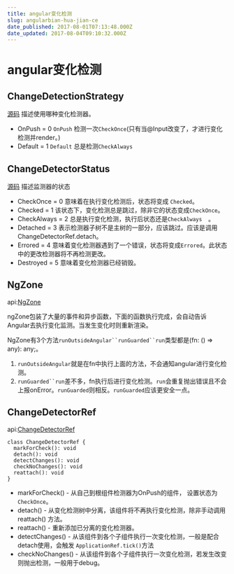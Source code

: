```yaml
---
title: angular变化检测
slug: angularbian-hua-jian-ce
date_published: 2017-08-01T07:13:48.000Z
date_updated: 2017-08-04T09:10:32.000Z
---
```


# angular变化检测

## ChangeDetectionStrategy

[源码](https://github.com/angular/angular/blob/master/packages/core/src/change_detection/constants.ts)  描述使用哪种变化检测器。

- OnPush = 0   `OnPush` 检测一次`CheckOnce`(只有当@Input改变了，才进行变化检测并render。)
- Default = 1  `Default` 总是检测`CheckAlways  `

## ChangeDetectorStatus

[源码](https://github.com/angular/angular/blob/master/packages/core/src/change_detection/constants.ts)  描述监测器的状态

- CheckOnce = 0  意味着在执行变化检测后，状态将变成 `Checked`。
- Checked = 1  该状态下，变化检测总是跳过，除非它的状态变成`CheckOnce`。
- CheckAlways = 2  总是执行变化检测，执行后状态还是`CheckAlways  `。
- Detached = 3  表示检测器子树不是主树的一部分，应该跳过。应该是调用ChangeDetectorRef.detach。
- Errored = 4  意味着变化检测器遇到了一个错误，状态将变成`Errored`。此状态中的更改检测器将不再检测更改。
- Destroyed = 5  意味着变化检测器已经销毁。

## NgZone

api:[NgZone](https://angular.io/api/core/NgZone)

ngZone包装了大量的事件和异步函数，下面的函数执行完成，会自动告诉Angular去执行变化监测。当发生变化时则重新渲染。

NgZone有3个方法`runOutsideAngular``runGuarded``run`类型都是(fn: () => any): any;。

1. `runOutsideAngular`就是在fn中执行上面的方法，不会通知angular进行变化检测。
2. `runGuarded``run`差不多，fn执行后进行变化检测。`run`会重复抛出错误且不会上报onError。`runGuarded`则相反。`runGuarded`应该更安全一点。

## ChangeDetectorRef

api:[ChangeDetectorRef](https://angular.io/api/core/ChangeDetectorRef#detectChanges)

    class ChangeDetectorRef {
      markForCheck(): void
      detach(): void
      detectChanges(): void
      checkNoChanges(): void
      reattach(): void
    }
    

- markForCheck() - 从自己到根组件检测器为OnPush的组件， 设置状态为`CheckOnce`。
- detach() - 从变化检测树中分离，该组件将不再执行变化检测，除非手动调用 reattach() 方法。
- reattach() - 重新添加已分离的变化检测器。
- detectChanges() - 从该组件到各个子组件执行一次变化检测，一般是配合detach使用，会触发 `ApplicationRef.tick()`方法
- checkNoChanges() - 从该组件到各个子组件执行一次变化检测，若发生改变则抛出检测，一般用于debug。
